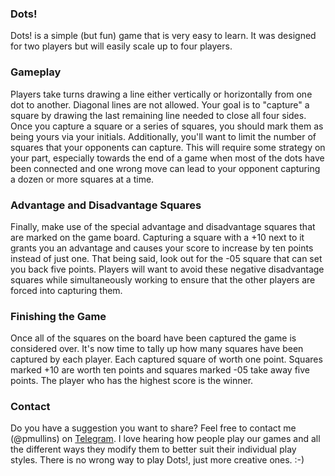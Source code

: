 ### Dots!
Dots! is a simple (but fun) game that is very easy to learn. It was designed for two players but will easily scale up to four 
players. 

### Gameplay
Players take turns drawing a line either vertically or horizontally from one dot to another. Diagonal lines are not allowed. 
Your goal is to "capture" a square by drawing the last remaining line needed to close all four sides. Once you capture a square 
or a series of squares, you should mark them as being yours via your initials. Additionally, you'll want to limit the number of 
squares that your opponents can capture. This will require some strategy on your part, especially towards the end of a game when 
most of the dots have been connected and one wrong move can lead to your opponent capturing a dozen or more squares at a time.

### Advantage and Disadvantage Squares
Finally, make use of the special advantage and disadvantage squares that are marked on the game board. Capturing a square with 
a +10 next to it grants you an advantage and causes your score to increase by ten points instead of just one. That being said, 
look out for the -05 square that can set you back five points. Players will want to avoid these negative disadvantage squares 
while simultaneously working to ensure that the other players are forced into capturing them. 

### Finishing the Game
Once all of the squares on the board have been captured the game is considered over. It's now time to tally up how many squares 
have been captured by each player. Each captured square of worth one point. Squares marked +10 are worth ten points and squares 
marked -05 take away five points. The player who has the highest score is the winner.

### Contact
Do you have a suggestion you want to share? Feel free to contact me (@pmullins) on [Telegram](https://telegram.org/). I love 
hearing how people play our games and all the different ways they modify them to better suit their individual play styles. There 
is no wrong way to play Dots!, just more creative ones. :-)
